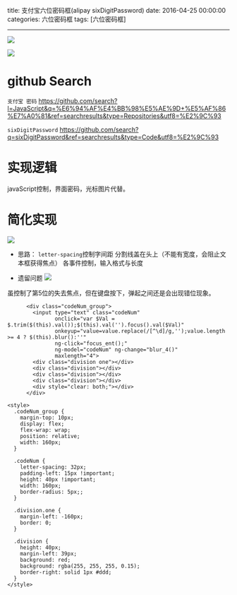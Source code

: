 
title: 支付宝六位密码框(alipay sixDigitPassword)
date: 2016-04-25 00:00:00
categories: 六位密码框
tags: [六位密码框]


---


![]( http://7xnbs3.com1.z0.glb.clouddn.com/16-5-5/48657885.jpg)
<!--
-->


![]( http://7xnbs3.com1.z0.glb.clouddn.com/16-5-5/17867479.jpg)
<!--
-->

# github Search
` 支付宝 密码 `
https://github.com/search?l=JavaScript&q=%E6%94%AF%E4%BB%98%E5%AE%9D+%E5%AF%86%E7%A0%81&ref=searchresults&type=Repositories&utf8=%E2%9C%93


`sixDigitPassword`
https://github.com/search?q=sixDigitPassword&ref=searchresults&type=Code&utf8=%E2%9C%93


# 实现逻辑
javaScript控制，界面密码，光标图片代替。


# 简化实现
![](http://7xnbs3.com1.z0.glb.clouddn.com/16-5-5/25214920.jpg)

<!--
-->

* 思路：
`letter-spacing`控制字间距
分割线盖在头上（不能有宽度，会阻止文本框获得焦点）
各事件控制，输入格式与长度


* 遗留问题
![](http://7xnbs3.com1.z0.glb.clouddn.com/16-5-5/32584045.jpg)

<!--
 -->
虽控制了第5位的失去焦点，但在键盘按下，弹起之间还是会出现错位现象。

```
      <div class="codeNum_group">
        <input type="text" class="codeNum"
               onclick="var $Val = $.trim($(this).val());$(this).val('').focus().val($Val)"
               onkeyup="value=value.replace(/[^\d]/g,'');value.length >= 4 ? $(this).blur():''"
               ng-click="focus_ent();"
               ng-model="codeNum" ng-change="blur_4()"
               maxlength="4">
        <div class="division one"></div>
        <div class="division"></div>
        <div class="division"></div>
        <div class="division"></div>
        <div style="clear: both;"></div>
      </div>
```
```
<style>
  .codeNum_group {
    margin-top: 10px;
    display: flex;
    flex-wrap: wrap;
    position: relative;
    width: 160px;
  }
 
  .codeNum {
    letter-spacing: 32px;
    padding-left: 15px !important;
    height: 40px !important;
    width: 160px;
    border-radius: 5px;;
  }
 
  .division.one {
    margin-left: -160px;
    border: 0;
  }
 
  .division {
    height: 40px;
    margin-left: 39px;
    background: red;
    background: rgba(255, 255, 255, 0.15);
    border-right: solid 1px #ddd;
  }
</style>
```


<!-- more -->

